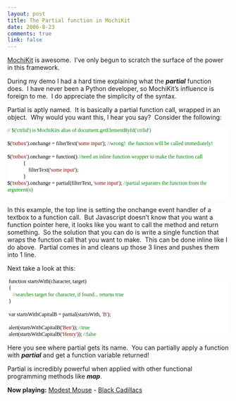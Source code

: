 ```yaml
--- 
layout: post
title: The Partial function in MochiKit
date: 2006-8-23
comments: true
link: false
---
```

<p><a title="MochiKit - Makes Javascript Suck Less" href="http://www.mochikit.com/" target="_blank">MochiKit</a>&nbsp;is awesome.&nbsp; I&rsquo;ve only begun to scratch the surface of the power in this framework.</p><p>During my demo I had a hard time explaining what the <em><strong>partial</strong></em> function does.&nbsp; I have never been a Python developer, so MochiKit&rsquo;s influence is foreign to me.&nbsp; I do appreciate the simplicity of the syntax.</p><p>Partial is aptly named.&nbsp; It is basically a partial function call, wrapped in an object.&nbsp; Why would you want this, I hear you say?&nbsp; Consider the following:</p><div style="FONT-SIZE: 9pt; BACKGROUND: white; COLOR: black; FONT-FAMILY: Consolas"><div style="FONT-SIZE: 9pt; BACKGROUND: white; COLOR: black; FONT-FAMILY: Consolas"><p style="MARGIN: 0px"><span style="COLOR: green">// $('ctrlid') is MochiKits alias of document.getElementById('ctrlid')</span></p><p style="MARGIN: 0px">&nbsp;</p><p style="MARGIN: 0px">$(<span style="COLOR: maroon">'txtbox'</span>).onchange = filterText(<span style="COLOR: maroon">'some input'</span>); <span style="COLOR: green">//wrong!&nbsp; the function will be called immediately!</span></p><p style="MARGIN: 0px">&nbsp;</p><p style="MARGIN: 0px">$(<span style="COLOR: maroon">'txtbox'</span>).onchange = function() <span style="COLOR: green">//need an inline function wrapper to make the function call</span></p><p style="MARGIN: 0px">&nbsp;&nbsp;&nbsp;&nbsp;&nbsp;&nbsp;&nbsp;&nbsp;&nbsp;&nbsp;&nbsp; {&nbsp; &nbsp; &nbsp; &nbsp; &nbsp; &nbsp; &nbsp; &nbsp; </p><p style="MARGIN: 0px">&nbsp; &nbsp; &nbsp; &nbsp; &nbsp; &nbsp; &nbsp; &nbsp; filterText(<span style="COLOR: maroon">'some input'</span>);</p><p style="MARGIN: 0px">&nbsp; &nbsp; &nbsp; &nbsp; &nbsp; &nbsp; }&nbsp; &nbsp; &nbsp; &nbsp; </p><p style="MARGIN: 0px">$(<span style="COLOR: maroon">'txtbox'</span>).onchange = partial(filterText, <span style="COLOR: maroon">'some input'</span>); <span style="COLOR: green">//partial separates the function from the argument(s)</span></p><p style="MARGIN: 0px"><span style="COLOR: green"></span>&nbsp;</p></div></div><p>In this example, the top line is setting the onchange event handler of a textbox to a function call.&nbsp; But Javascript doesn&rsquo;t know that you want a function pointer here, it looks like you want to call the method and return something.&nbsp; So the solution that you can do is write a single function that wraps the function call that you want to make.&nbsp; This can be done inline like I do above.&nbsp; Partial comes in and cleans up those 3 lines and pushes them into 1 line.&nbsp; </p><p>Next take a look at this:</p><div style="FONT-SIZE: 9pt; BACKGROUND: white; COLOR: black; FONT-FAMILY: Consolas"><p style="MARGIN: 0px">&nbsp;function startsWith(character, target)</p><p style="MARGIN: 0px">&nbsp;{</p><p style="MARGIN: 0px">&nbsp; &nbsp; <span style="COLOR: green">//searches target for character, if found... returns true</span></p><p style="MARGIN: 0px">&nbsp;}</p><p style="MARGIN: 0px">&nbsp;</p><p style="MARGIN: 0px">&nbsp;var startsWithCapitalB = partial(startsWith, <span style="COLOR: maroon">'B'</span>);</p><p style="MARGIN: 0px">&nbsp;</p><p style="MARGIN: 0px">&nbsp;alert(startsWithCapitalB(<span style="COLOR: maroon">'Ben'</span>)); <span style="COLOR: green">//true</span></p><p style="MARGIN: 0px">&nbsp;alert(startsWithCapitalB(<span style="COLOR: maroon">'Henry'</span>)); <span style="COLOR: green">//false</span></p></div><!--EndFragment--><p>Here you see where partial gets its name.&nbsp; You can partially apply a function with <strong><em>partial</em></strong> and get a function variable returned!</p><p>Partial is incredibly powerful when applied with other functional programming methods like <strong><em>map</em></strong>.</p><p><strong>Now playing:</strong> <a href="http://phobos.apple.com/WebObjects/MZSearch.woa/wa/advancedSearchResults?artistTerm=Modest Mouse">Modest Mouse</a> - <a href="http://phobos.apple.com/WebObjects/MZSearch.woa/wa/advancedSearchResults?songTerm=Black Cadillacs&amp;artistTerm=Modest Mouse">Black Cadillacs</a></p>
